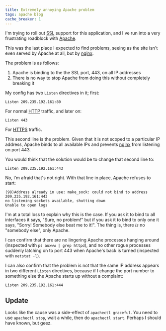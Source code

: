 ```yaml
---
title: Extremely annoying Apache problem
tags: apache blog
cache_breaker: 1
---
```


I'm trying to roll out [SSL](/wiki/SSL) support for this application, and I've run into a very frustrating roadblock with [Apache](/wiki/Apache).

This was the last place I expected to find problems, seeing as the site isn't even served by Apache at all, but by [nginx](/wiki/nginx).

The problem is as follows:

1.  Apache is binding to the the SSL port, 443, on all IP addresses
2.  There is no way to stop Apache from doing this without completely breaking it

My config has two `Listen` directives in it; first:

    Listen 209.235.192.161:80

For normal [HTTP](/wiki/HTTP) traffic, and later on:

    Listen 443

For [HTTPS](/wiki/HTTPS) traffic.

This second line is the problem. Given that it is not scoped to a particular IP address, Apache binds to all available IPs and prevents [nginx](/wiki/nginx) from listening on port 443.

You would think that the solution would be to change that second line to:

    Listen 209.235.192.161:443

No, I'm afraid that's not right. With that line in place, Apache refuses to start:

    (98)Address already in use: make_sock: could not bind to address 209.235.192.161:443
    no listening sockets available, shutting down
    Unable to open logs

I'm at a total loss to explain why this is the case. If you ask it to bind to all interfaces it says, "Sure, no problem!" but if you ask it to bind to only one it says, "Sorry! Somebody else beat me to it!". The thing is, there _is_ no "somebody else", only Apache.

I can confirm that there are no lingering Apache processes hanging around (inspected with `ps auxww | grep httpd`), and no other rogue processes suddenly latching on to port 443 when Apache's back is turned (inspected with `netstat -l`).

I can also confirm that the problem is not that the same IP address appears in two different `Listen` directives, because if I change the port number to something else the Apache starts up without a complaint:

    Listen 209.235.192.161:444

## Update

Looks like the cause was a side-effect of `apachectl graceful`. You need to use `apachectl stop`, wait a while, then do `apachectl start`. Perhaps I should have known, but geez.
